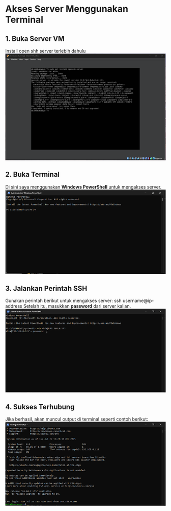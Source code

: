 # Akses Server Menggunakan Terminal
## 1. Buka Server VM
Install open shh  server terlebih dahulu
![Install openssh-server](scr/Foto-0.png)

## 2. Buka Terminal
Di sini saya menggunakan **Windows PowerShell** untuk mengakses server.
![Buka PowerShell](scr/Foto-1.png)

## 3. Jalankan Perintah SSH
Gunakan perintah berikut untuk mengakses server:
ssh username@ip-address
Setelah itu, masukkan **password** dari server kalian.
![Perintah SSH](scr/Foto-2.png)

## 4. Sukses Terhubung
Jika berhasil, akan muncul output di terminal seperti contoh berikut:
![Berhasil Terhubung](scr/Foto-3.png)
